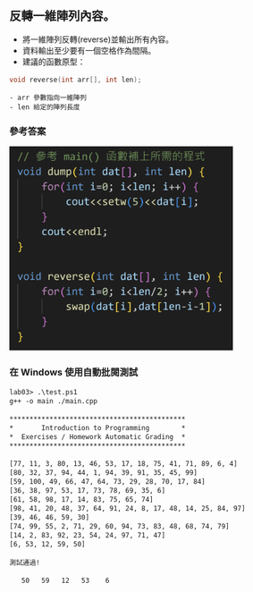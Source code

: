 ## 反轉一維陣列內容。

- 將一維陣列反轉(reverse)並輸出所有內容。
- 資料輸出至少要有一個空格作為間隔。
- 建議的函數原型：
```C++
void reverse(int arr[], int len);
```
    - arr 參數指向一維陣列
    - len 給定的陣列長度

### 參考答案

<img src="./lab03-sol.png" width="400">

### 在 Windows 使用自動批閱測試
```shell
lab03> .\test.ps1
g++ -o main ./main.cpp

********************************************
*       Introduction to Programming        *
*  Exercises / Homework Automatic Grading  *
********************************************

[77, 11, 3, 80, 13, 46, 53, 17, 18, 75, 41, 71, 89, 6, 4]
[80, 32, 37, 94, 44, 1, 94, 39, 91, 35, 45, 99]
[59, 100, 49, 66, 47, 64, 73, 29, 28, 70, 17, 84]
[36, 38, 97, 53, 17, 73, 78, 69, 35, 6]
[61, 58, 98, 17, 14, 83, 75, 65, 74]
[98, 41, 20, 48, 37, 64, 91, 24, 8, 17, 48, 14, 25, 84, 97]
[39, 46, 46, 59, 30]
[74, 99, 55, 2, 71, 29, 60, 94, 73, 83, 48, 68, 74, 79]
[14, 2, 83, 92, 23, 54, 24, 97, 71, 47]
[6, 53, 12, 59, 50]

測試通過!

   50   59   12   53    6
```


